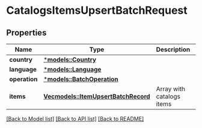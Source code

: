 # CatalogsItemsUpsertBatchRequest

## Properties
Name | Type | Description | Notes
------------ | ------------- | ------------- | -------------
**country** | [***models::Country**](Country.md) |  | 
**language** | [***models::Language**](Language.md) |  | 
**operation** | [***models::BatchOperation**](BatchOperation.md) |  | 
**items** | [**Vec<models::ItemUpsertBatchRecord>**](ItemUpsertBatchRecord.md) | Array with catalogs items | 

[[Back to Model list]](../README.md#documentation-for-models) [[Back to API list]](../README.md#documentation-for-api-endpoints) [[Back to README]](../README.md)


